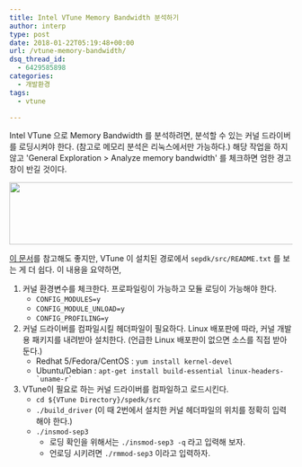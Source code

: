 ```yaml
---
title: Intel VTune Memory Bandwidth 분석하기
author: interp
type: post
date: 2018-01-22T05:19:48+00:00
url: /vtune-memory-bandwidth/
dsq_thread_id:
  - 6429585898
categories:
  - 개발환경
tags:
  - vtune

---
```

Intel VTune 으로 Memory Bandwidth 를 분석하려면, 분석할 수 있는 커널 드라이버를 로딩시켜야 한다. (참고로 메모리 분석은 리눅스에서만 가능하다.) 해당 작업을 하지 않고 'General Exploration > Analyze memory bandwidth' 를 체크하면 엄한 경고창이 반길 것이다.

<img class="aligncenter size-large wp-image-1272" src="http://interp.iwinv.net/wp-content/uploads/2018/01/before-1024x156.jpg" alt="" width="730" height="111" srcset="https://interp.blog/wp-content/uploads/2018/01/before-1024x156.jpg 1024w, https://interp.blog/wp-content/uploads/2018/01/before-300x46.jpg 300w, https://interp.blog/wp-content/uploads/2018/01/before-768x117.jpg 768w, https://interp.blog/wp-content/uploads/2018/01/before-1200x183.jpg 1200w, https://interp.blog/wp-content/uploads/2018/01/before.jpg 1325w" sizes="(max-width: 730px) 100vw, 730px" />

[이 문서][1]를 참고해도 좋지만, VTune 이 설치된 경로에서 `sepdk/src/README.txt` 를 보는 게 더 쉽다. 이 내용을 요약하면,

  1. 커널 환경변수를 체크한다. 프로파일링이 가능하고 모듈 로딩이 가능해야 한다. 
      * `CONFIG_MODULES=y`
      * `CONFIG_MODULE_UNLOAD=y`
      * `CONFIG_PROFILING=y`
  2. 커널 드라이버를 컴파일시킬 헤더파일이 필요하다. Linux 배포판에 따라, 커널 개발용 패키지를 내려받아 설치한다. (언급한 Linux 배포판이 없으면 소스를 직접 받아둔다.) 
      * Redhat 5/Fedora/CentOS : `yum install kernel-devel`
      * Ubuntu/Debian : `` apt-get install build-essential linux-headers-`uname-r` ``
  3. VTune이 필요로 하는 커널 드라이버를 컴파일하고 로드시킨다. 
      * `cd ${VTune Directory}/spedk/src`
      * `./build_driver` (이 때 2번에서 설치한 커널 헤더파일의 위치를 정확히 입력해야 한다.)
      * `./insmod-sep3` <ul style="list-style-type: circle;">
          <li>
            로딩 확인을 위해서는 <code>./insmod-sep3 -q</code> 라고 입력해 보자.
          </li>
          <li>
            언로딩 시키려면 <code>./rmmod-sep3</code> 이라고 입력하자.
          </li>
        </ul>

 [1]: https://software.intel.com/en-us/vtune-amplifier-help-building-and-installing-the-sampling-drivers-for-linux-targets